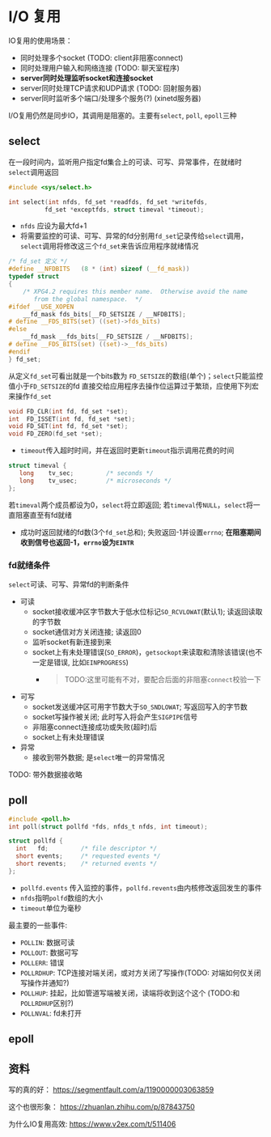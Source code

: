 # I/O 复用

IO复用的使用场景：
- 同时处理多个socket (TODO: client非阻塞connect)
- 同时处理用户输入和网络连接 (TODO: 聊天室程序)
- **server同时处理监听socket和连接socket**
- server同时处理TCP请求和UDP请求 (TODO: 回射服务器)
- server同时监听多个端口/处理多个服务(?) (xinetd服务器)

I/O复用仍然是同步IO，其调用是阻塞的。主要有`select`, `poll`, `epoll`三种

## select

在一段时间内，监听用户指定fd集合上的可读、可写、异常事件，在就绪时`select`调用返回

```c
#include <sys/select.h>

int select(int nfds, fd_set *readfds, fd_set *writefds,
          fd_set *exceptfds, struct timeval *timeout);
```

- `nfds` 应设为最大fd+1
- 将需要监控的可读、可写、异常的fd分别用`fd_set`记录传给`select`调用，`select`调用将修改这三个`fd_set`来告诉应用程序就绪情况

```c
/* fd_set 定义 */
#define __NFDBITS	(8 * (int) sizeof (__fd_mask))
typedef struct
{
    /* XPG4.2 requires this member name.  Otherwise avoid the name
       from the global namespace.  */
#ifdef __USE_XOPEN
    __fd_mask fds_bits[__FD_SETSIZE / __NFDBITS];
# define __FDS_BITS(set) ((set)->fds_bits)
#else
    __fd_mask __fds_bits[__FD_SETSIZE / __NFDBITS];
# define __FDS_BITS(set) ((set)->__fds_bits)
#endif
} fd_set;
```
从定义`fd_set`可看出就是一个bits数为 `FD_SETSIZE`的数组(单个)；`select`只能监控值小于`FD_SETSIZE`的fd
直接交给应用程序去操作位运算过于繁琐，应使用下列宏来操作`fd_set`
```c
void FD_CLR(int fd, fd_set *set);
int  FD_ISSET(int fd, fd_set *set);
void FD_SET(int fd, fd_set *set);
void FD_ZERO(fd_set *set);
```

- `timeout`传入超时时间，并在返回时更新`timeout`指示调用花费的时间
```c
struct timeval {
   long    tv_sec;         /* seconds */
   long    tv_usec;        /* microseconds */
};
```
若`timeval`两个成员都设为0，`select`将立即返回; 若`timeval`传`NULL`，`select`将一直阻塞直至有fd就绪

- 成功时返回就绪的fd数(3个`fd_set`总和); 失败返回-1并设置`errno`; **在阻塞期间收到信号也返回-1，`errno`设为`EINTR`**

### fd就绪条件

`select`可读、可写、异常fd的判断条件

- 可读
  - socket接收缓冲区字节数大于低水位标记`SO_RCVLOWAT`(默认1); 读返回读取的字节数
  - socket通信对方关闭连接; 读返回0
  - 监听socket有新连接到来
  - socket上有未处理错误(`SO_ERROR`)，`getsockopt`来读取和清除该错误(也不一定是错误, 比如`EINPROGRESS`) 
    - > TODO:这里可能有不对，要配合后面的非阻塞`connect`校验一下
- 可写
  - socket发送缓冲区可用字节数大于`SO_SNDLOWAT`; 写返回写入的字节数
  - socket写操作被关闭; 此时写入将会产生`SIGPIPE`信号
  - 非阻塞connect连接成功或失败(超时)后
  - socket上有未处理错误
- 异常
  - 接收到带外数据; 是`select`唯一的异常情况

TODO: 带外数据接收略

## poll

```c
#include <poll.h>
int poll(struct pollfd *fds, nfds_t nfds, int timeout);

struct pollfd {
  int   fd;         /* file descriptor */
  short events;     /* requested events */
  short revents;    /* returned events */
};
```

- `pollfd.events` 传入监控的事件，`pollfd.revents`由内核修改返回发生的事件
- `nfds`指明`polfd`数组的大小
- `timeout`单位为毫秒

最主要的一些事件:
- `POLLIN`: 数据可读
- `POLLOUT`: 数据可写
- `POLLERR`: 错误
- `POLLRDHUP`: TCP连接对端关闭，或对方关闭了写操作(TODO: 对端如何仅关闭写操作并通知?)
- `POLLHUP`:  挂起，比如管道写端被关闭，读端将收到这个这个 (TODO:和`POLLRDHUP`区别?)
- `POLLNVAL`: fd未打开

## epoll

## 资料

写的真的好：
https://segmentfault.com/a/1190000003063859

这个也很形象：
https://zhuanlan.zhihu.com/p/87843750

为什么IO复用高效:
https://www.v2ex.com/t/511406
